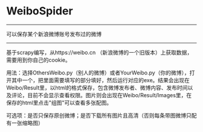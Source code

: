 # WeiboSpider

---

可以保存某个新浪微博账号发布过的微博

---

基于scrapy编写，从https://weibo.cn
（新浪微博的一个旧版本）上获取数据，需要用到你自己的cookie。

用法：选择OthersWeibo.py（别人的微博）或者YourWeibo.py（你的微博），打开其中一个，把里面需要填写的部分填好，然后运行对应的exe。结果会出现在Weibo/Result里，以html的格式保存，包含微博发布者、微博内容、发布时间以及评论，目前不会显示查看权限。图片则会出现在Weibo/Result/Images里，在保存的html里点击"组图"可以查看多张配图。

可选项：是否只保存原创微博；是否下载所有图片且高清（否则每条带图微博只配有一张缩略图）
